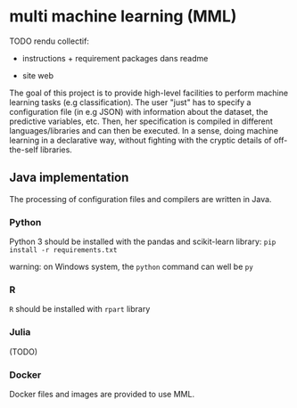 # multi machine learning (MML)

TODO rendu collectif:

- instructions + requirement packages dans readme 


- site web


The goal of this project is to provide high-level facilities to perform machine learning tasks (e.g classification).
The user "just" has to specify a configuration file (in e.g JSON) with information about the dataset, the predictive variables, etc. 
Then, her specification is compiled in different languages/libraries and can then be executed. 
In a sense, doing machine learning in a declarative way, without fighting with the cryptic details of off-the-self libraries. 

## Java implementation

The processing of configuration files and compilers are written in Java. 

### Python

Python 3 should be installed with the pandas and scikit-learn library: 
`pip install -r requirements.txt`

warning: on Windows system, the `python` command can well be `py` 

### R

`R` should be installed with `rpart` library

### Julia

(TODO)

### Docker 

Docker files and images are provided to use MML. 

